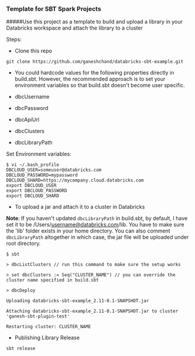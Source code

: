 ### Template for SBT Spark Projects

#####Use this project as a template to build and upload a library in your Databricks workspace and attach the library to a cluster

Steps:

* Clone this repo

```
git clone https://github.com/ganeshchand/databricks-sbt-example.git
```

* You could hardcode values for the following properties directly in build.sbt. However, the recommended approach is to set your environment variables so that build.sbt doesn't become user specific.

 * dbcUsername
 * dbcPassword
 * dbcApiUrl
 * dbcClusters
 * dbcLibraryPath

 Set Environment variables:

 ```
 $ vi ~/.bash_profile
 DBCLOUD_USER=someuser@databricks.com
 DBCLOUD_PASSWORD=mypassword
 DBCLOUD_SHARD=https://mycompany.cloud.databricks.com
 export DBCLOUD_USER
 export DBCLOUD_PASSWORD
 export DBCLOUD_SHARD
 ```

* To upload a jar and attach it to a cluster in Databricks

**Note**: If you haven't updated `dbcLibraryPath` in build.sbt, by default, I have set it to be /Users/username@databricks.com/lib. You have to make sure the 'lib' folder exists in your home directory. You can also comment `dbcLibraryPath` altogether in which case, the jar file will be uploaded under root directory.

```
$ sbt

> dbcListClusters // run this command to make sure the setup works

> set dbcClusters := Seq("CLUSTER_NAME") // you can override the cluster name specified in build.sbt

> dbcDeploy
 
Uploading databricks-sbt-example_2.11-0.1-SNAPSHOT.jar

Attaching databricks-sbt-example_2.11-0.1-SNAPSHOT.jar to cluster 'ganesh-sbt-plugin-test'

Restarting cluster: CLUSTER_NAME

```

* Publishing Library Release

```sbt release```



